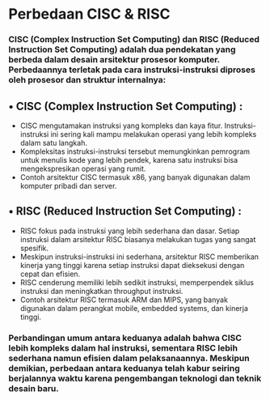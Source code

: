 # Perbedaan CISC & RISC
### CISC (Complex Instruction Set Computing) dan RISC (Reduced Instruction Set Computing) adalah dua pendekatan yang berbeda dalam desain arsitektur prosesor komputer. Perbedaannya terletak pada cara instruksi-instruksi diproses oleh prosesor dan struktur internalnya:

## •	CISC (Complex Instruction Set Computing) :
   - CISC mengutamakan instruksi yang kompleks dan kaya fitur. Instruksi-instruksi ini sering kali mampu melakukan operasi yang lebih kompleks dalam satu langkah.
   - Kompleksitas instruksi-instruksi tersebut memungkinkan pemrogram untuk menulis kode yang lebih pendek, karena satu instruksi bisa mengekspresikan operasi yang rumit.
   - Contoh arsitektur CISC termasuk x86, yang banyak digunakan dalam komputer pribadi dan server.

## •	RISC (Reduced Instruction Set Computing) :
   - RISC fokus pada instruksi yang lebih sederhana dan dasar. Setiap instruksi dalam arsitektur RISC biasanya melakukan tugas yang sangat spesifik.
   - Meskipun instruksi-instruksi ini sederhana, arsitektur RISC memberikan kinerja yang tinggi karena setiap instruksi dapat dieksekusi dengan cepat dan efisien.
   - RISC cenderung memiliki lebih sedikit instruksi, memperpendek siklus instruksi dan meningkatkan throughput instruksi.
   - Contoh arsitektur RISC termasuk ARM dan MIPS, yang banyak digunakan dalam perangkat mobile, embedded systems, dan kinerja tinggi.

### Perbandingan umum antara keduanya adalah bahwa CISC lebih kompleks dalam hal instruksi, sementara RISC lebih sederhana namun efisien dalam pelaksanaannya. Meskipun demikian, perbedaan antara keduanya telah kabur seiring berjalannya waktu karena pengembangan teknologi dan teknik desain baru.
